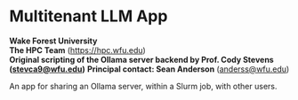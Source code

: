 # Multitenant LLM App

**Wake Forest University**<br>
**The HPC Team** (https://hpc.wfu.edu)<br>
**Original scripting of the Ollama server backend by Prof. Cody Stevens (stevca9@wfu.edu)**
**Principal contact: Sean Anderson** (anderss@wfu.edu)

An app for sharing an Ollama server, within a Slurm job, with other users.
